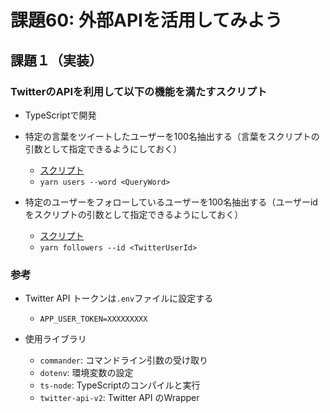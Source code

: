 # 課題60: 外部APIを活用してみよう

## 課題１（実装）

### TwitterのAPIを利用して以下の機能を満たすスクリプト

- TypeScriptで開発
- 特定の言葉をツイートしたユーザーを100名抽出する（言葉をスクリプトの引数として指定できるようにしておく）
  - [スクリプト](https://github.com/marushosummers/PrAhaChallenge/blob/twitter_api/mvp/01_%E5%A4%96%E9%83%A8API%E3%82%92%E6%B4%BB%E7%94%A8%E3%81%97%E3%81%A6%E3%81%BF%E3%82%88%E3%81%86/app/fetchUsers.ts)
  - `yarn users --word <QueryWord>`

- 特定のユーザーをフォローしているユーザーを100名抽出する（ユーザーidをスクリプトの引数として指定できるようにしておく）
  - [スクリプト](https://github.com/marushosummers/PrAhaChallenge/blob/twitter_api/mvp/01_%E5%A4%96%E9%83%A8API%E3%82%92%E6%B4%BB%E7%94%A8%E3%81%97%E3%81%A6%E3%81%BF%E3%82%88%E3%81%86/app/fetchFollowers.ts)
  - `yarn followers --id <TwitterUserId>`

### 参考

- Twitter API トークンは`.env`ファイルに設定する
  - `APP_USER_TOKEN=XXXXXXXXX`

- 使用ライブラリ
  - `commander`: コマンドライン引数の受け取り
  - `dotenv`: 環境変数の設定
  - `ts-node`: TypeScriptのコンパイルと実行
  - `twitter-api-v2`: Twitter API のWrapper

